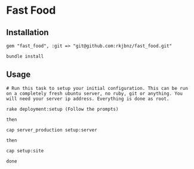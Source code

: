 # Fast Food

## Installation    
    gem "fast_food", :git => "git@github.com:rkjbnz/fast_food.git"
    
    bundle install

## Usage

    # Run this task to setup your initial configuration. This can be run on a completely fresh ubuntu server, no ruby, git or anything. You will need your server ip address. Everything is done as root.
    
    rake deployment:setup (Follow the prompts)
    
    then
    
    cap server_production setup:server
    
    then
    
    cap setup:site
    
    done
    
    